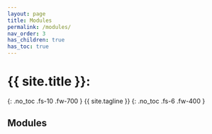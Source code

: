 ```yaml
---
layout: page
title: Modules
permalink: /modules/
nav_order: 3
has_children: true
has_toc: true
---
```


# {{ site.title }}:
{: .no_toc .fs-10 .fw-700 }
{{ site.tagline }}
{: .no_toc .fs-6 .fw-400 }


## Modules